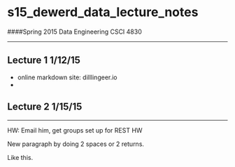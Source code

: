 # s15_dewerd_data_lecture_notes
####Spring 2015 Data Engineering CSCI 4830

---

## Lecture 1 1/12/15
- online markdown site: dilllingeer.io
- 

## Lecture 2 1/15/15 
---
HW: Email him, get groups set up for REST HW

New paragraph by doing 2 spaces or 2 returns. 

Like this.


